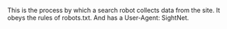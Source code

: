 This is the process by which a search robot collects data from the site. It obeys the rules of robots.txt. And has a User-Agent: SightNet.